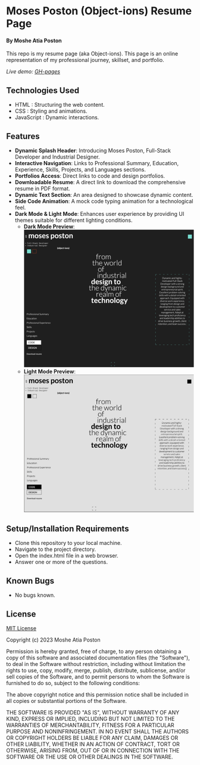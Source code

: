 # Moses Poston (Object-ions) Resume Page

#### By **Moshe Atia Poston**

This repo is my resume page (aka Object-ions). This page is an online representation of my professional journey, skillset, and portfolio.

_Live demo: [GH-pages](https://object-ions.github.io/Splash/)_

## Technologies Used

- HTML : Structuring the web content.
- CSS : Styling and animations.
- JavaScript : Dynamic interactions.

## Features

- **Dynamic Splash Header**: Introducing Moses Poston, Full-Stack Developer and Industrial Designer.
- **Interactive Navigation**: Links to Professional Summary, Education, Experience, Skills, Projects, and Languages sections.
- **Portfolios Access**: Direct links to code and design portfolios.
- **Downloadable Resume**: A direct link to download the comprehensive resume in PDF format.
- **Dynamic Text Section**: An area designed to showcase dynamic content.
- **Side Code Animation**: A mock code typing animation for a technological feel.
- **Dark Mode & Light Mode**: Enhances user experience by providing UI themes suitable for different lighting conditions.
  - **Dark Mode Preview**:
    ![Dark Mode Example](https://github.com/Object-ions/Splash/blob/main/img/darkMode.png)
  - **Light Mode Preview**:
    ![Light Mode Example](https://github.com/Object-ions/Splash/blob/main/img/lightMode.png)

## Setup/Installation Requirements

- Clone this repository to your local machine.
- Navigate to the project directory.
- Open the index.html file in a web browser.
- Answer one or more of the questions.

## Known Bugs

- No bugs known.

## License

[MIT License](https://choosealicense.com/licenses/mit/)

Copyright (c) 2023 Moshe Atia Poston

Permission is hereby granted, free of charge, to any person obtaining a copy
of this software and associated documentation files (the "Software"), to deal
in the Software without restriction, including without limitation the rights
to use, copy, modify, merge, publish, distribute, sublicense, and/or sell
copies of the Software, and to permit persons to whom the Software is
furnished to do so, subject to the following conditions:

The above copyright notice and this permission notice shall be included in all
copies or substantial portions of the Software.

THE SOFTWARE IS PROVIDED "AS IS", WITHOUT WARRANTY OF ANY KIND, EXPRESS OR
IMPLIED, INCLUDING BUT NOT LIMITED TO THE WARRANTIES OF MERCHANTABILITY,
FITNESS FOR A PARTICULAR PURPOSE AND NONINFRINGEMENT. IN NO EVENT SHALL THE
AUTHORS OR COPYRIGHT HOLDERS BE LIABLE FOR ANY CLAIM, DAMAGES OR OTHER
LIABILITY, WHETHER IN AN ACTION OF CONTRACT, TORT OR OTHERWISE, ARISING FROM,
OUT OF OR IN CONNECTION WITH THE SOFTWARE OR THE USE OR OTHER DEALINGS IN THE
SOFTWARE.
